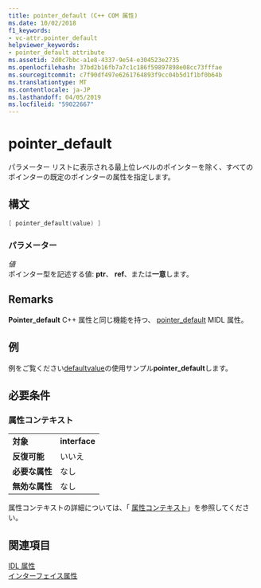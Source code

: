 ```yaml
---
title: pointer_default (C++ COM 属性)
ms.date: 10/02/2018
f1_keywords:
- vc-attr.pointer_default
helpviewer_keywords:
- pointer_default attribute
ms.assetid: 2d0c7bbc-a1e8-4337-9e54-e304523e2735
ms.openlocfilehash: 37bd2b16fb7a7c1c186f59897898e08cc73fffae
ms.sourcegitcommit: c7f90df497e6261764893f9cc04b5d1f1bf0b64b
ms.translationtype: MT
ms.contentlocale: ja-JP
ms.lasthandoff: 04/05/2019
ms.locfileid: "59022667"
---
```

# <a name="pointerdefault"></a>pointer_default

パラメーター リストに表示される最上位レベルのポインターを除く、すべてのポインターの既定のポインターの属性を指定します。

## <a name="syntax"></a>構文

```cpp
[ pointer_default(value) ]
```

### <a name="parameters"></a>パラメーター

*値*<br/>
ポインター型を記述する値: **ptr**、 **ref**、または**一意**します。

## <a name="remarks"></a>Remarks

**Pointer_default** C++ 属性と同じ機能を持つ、 [pointer_default](/windows/desktop/Midl/pointer-default) MIDL 属性。

## <a name="example"></a>例

例をご覧ください[defaultvalue](defaultvalue.md)の使用サンプル**pointer_default**します。

## <a name="requirements"></a>必要条件

### <a name="attribute-context"></a>属性コンテキスト

|||
|-|-|
|**対象**|**interface**|
|**反復可能**|いいえ|
|**必要な属性**|なし|
|**無効な属性**|なし|

属性コンテキストの詳細については、「 [属性コンテキスト](cpp-attributes-com-net.md#contexts)」を参照してください。

## <a name="see-also"></a>関連項目

[IDL 属性](idl-attributes.md)<br/>
[インターフェイス属性](interface-attributes.md)